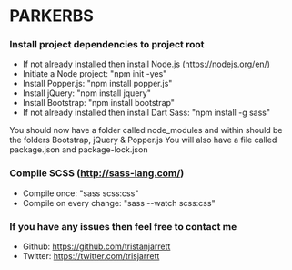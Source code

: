 # PARKERBS

### Install project dependencies to project root
  - If not already installed then install Node.js (https://nodejs.org/en/)
  - Initiate a Node project: "npm init -yes"
  - Install Popper.js: "npm install popper.js"
  - Install jQuery: "npm install jquery"
  - Install Bootstrap: "npm install bootstrap"
  - If not already installed then install Dart Sass: "npm install -g sass"

You should now have a folder called node_modules and within should be the folders Bootstrap, jQuery & Popper.js
You will also have a file called package.json and package-lock.json

### Compile SCSS (http://sass-lang.com/)
  - Compile once: "sass scss:css"
  - Compile on every change: "sass --watch scss:css"

### If you have any issues then feel free to contact me
  - Github: https://github.com/tristanjarrett
  - Twitter: https://twitter.com/trisjarrett
